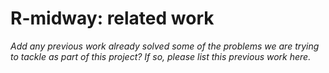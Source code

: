 # R-midway: related work

*Add any previous work already solved some of the problems we are
trying to tackle as part of this project? If so, please list this
previous work here.*
